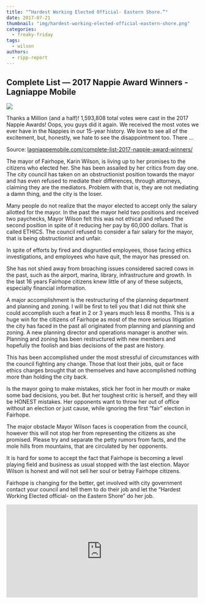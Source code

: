 ```yaml
---
title: "“Hardest Working Elected Official- Eastern Shore.”"
date: 2017-07-21
thumbnail: "img/hardest-working-elected-official-eastern-shore.png"
categories: 
  - freaky-friday
tags: 
  - wilson
authors: 
  - ripp-report
---
```


## Complete List — 2017 Nappie Award Winners - Lagniappe Mobile

![](https://cdn.rippreport.com/wp-content/uploads/2017/07/WEbbannerWinners.jpg)

Thanks a Million (and a half)! 1,593,808 total votes were cast in the 2017 Nappie Awards! Oops, you guys did it again. We received the most votes we ever have in the Nappies in our 15-year history. We love to see all of the excitement, but, honestly, we hate to see the disappointment too. There …

Source: [lagniappemobile.com/complete-list-2017-nappie-award-winners/](http://lagniappemobile.com/complete-list-2017-nappie-award-winners/)

The mayor of Fairhope, Karin Wilson, is living up to her promises to the citizens who elected her. She has been assailed by her critics from day one. The city council has taken on an obstructionist position towards the mayor and has even refused to mediate their differences, through attorneys, claiming they are the mediators. Problem with that is, they are not mediating a damn thing, and the city is the loser.

Many people do not realize that the mayor elected to accept only the salary allotted for the mayor. In the past the mayor held two positions and received two paychecks, Mayor Wilson felt this was not ethical and refused the second position in spite of it reducing her pay by 60,000 dollars. That is called ETHICS. The council refused to consider a fair salary for the mayor, that is being obstructionist and unfair.

In spite of efforts by fired and disgruntled employees, those facing ethics investigations, and employees who have quit, the mayor has pressed on.

She has not shied away from broaching issues considered sacred cows in the past, such as the airport, marina, library, infrastructure and growth. In the last 16 years Fairhope citizens knew little of any of these subjects, especially financial information.

A major accomplishment is the restructuring of the planning department and planning and zoning. I will be first to tell you that I did not think she could accomplish such a feat in 2 or 3 years much less 8 months. This is a huge win for the citizens of Fairhope as most of the more serious litigation the city has faced in the past all originated from planning and planning and zoning. A new planning director and operations manager is another win. Planning and zoning has been restructured with new members and hopefully the foolish and bias decisions of the past are history.

This has been accomplished under the most stressful of circumstances with the council fighting any change. Those that lost their jobs, quit or face ethics charges brought that on themselves and have accomplished nothing more than holding the city back.

Is the mayor going to make mistakes, stick her foot in her mouth or make some bad decisions, you bet. But her toughest critic is herself, and they will be HONEST mistakes. Her opponents want to throw her out of office without an election or just cause, while ignoring the first “fair” election in Fairhope.

The major obstacle Mayor Wilson faces is cooperation from the council, however this will not stop her from representing the citizens as she promised. Please try and separate the petty rumors from facts, and the mole hills from mountains, that are circulated by her opponents.

It is hard for some to accept the fact that Fairhope is becoming a level playing field and business as usual stopped with the last election. Mayor Wilson is honest and will not sell her soul or betray Fairhope citizens.

Fairhope is changing for the better, get involved with city government contact your council and tell them to do their job and let the “Hardest Working Elected official- on the Eastern Shore” do her job.

<iframe style="border: none; overflow: hidden;" src="https://cdn.rippreport.com/wp-content/uploads/2017/07/post.php?href=https%3A%2F%2Fwww.facebook.com%2FMayorKarinWilson%2Fposts%2F1955742294672144&amp;width=500" width="500" height="243" frameborder="0" scrolling="no"></iframe>
